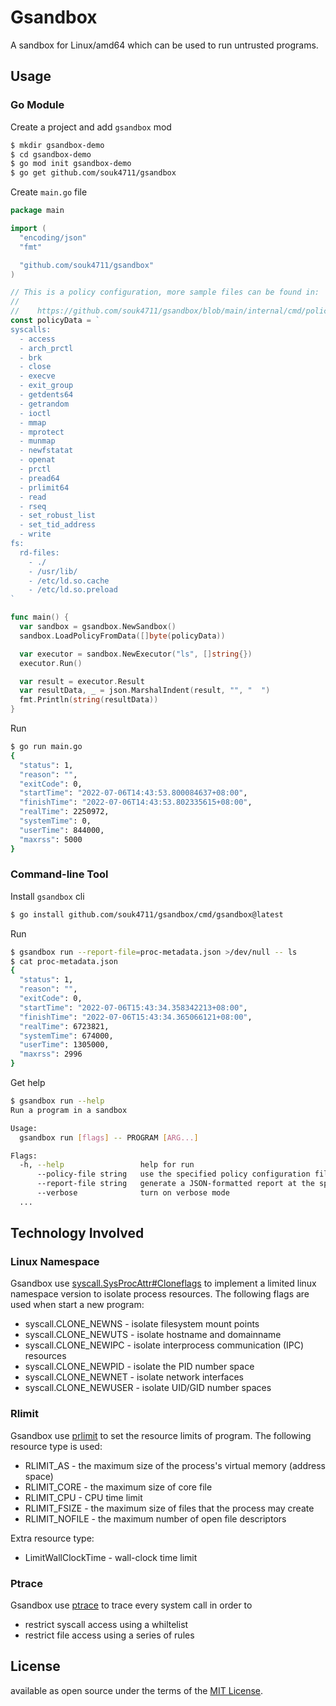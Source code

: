 # Gsandbox

A sandbox for Linux/amd64 which can be used to run untrusted programs.

## Usage

### Go Module

Create a project and add `gsandbox` mod

```sh
$ mkdir gsandbox-demo
$ cd gsandbox-demo
$ go mod init gsandbox-demo
$ go get github.com/souk4711/gsandbox
```

Create `main.go` file

```go
package main

import (
  "encoding/json"
  "fmt"

  "github.com/souk4711/gsandbox"
)

// This is a policy configuration, more sample files can be found in:
//
//    https://github.com/souk4711/gsandbox/blob/main/internal/cmd/policies/
const policyData = `
syscalls:
  - access
  - arch_prctl
  - brk
  - close
  - execve
  - exit_group
  - getdents64
  - getrandom
  - ioctl
  - mmap
  - mprotect
  - munmap
  - newfstatat
  - openat
  - prctl
  - pread64
  - prlimit64
  - read
  - rseq
  - set_robust_list
  - set_tid_address
  - write
fs:
  rd-files:
    - ./
    - /usr/lib/
    - /etc/ld.so.cache
    - /etc/ld.so.preload
`

func main() {
  var sandbox = gsandbox.NewSandbox()
  sandbox.LoadPolicyFromData([]byte(policyData))

  var executor = sandbox.NewExecutor("ls", []string{})
  executor.Run()

  var result = executor.Result
  var resultData, _ = json.MarshalIndent(result, "", "  ")
  fmt.Println(string(resultData))
}
```

Run

```sh
$ go run main.go
{
  "status": 1,
  "reason": "",
  "exitCode": 0,
  "startTime": "2022-07-06T14:43:53.800084637+08:00",
  "finishTime": "2022-07-06T14:43:53.802335615+08:00",
  "realTime": 2250972,
  "systemTime": 0,
  "userTime": 844000,
  "maxrss": 5000
}
```

### Command-line Tool

Install `gsandbox` cli

```sh
$ go install github.com/souk4711/gsandbox/cmd/gsandbox@latest
```

Run

```sh
$ gsandbox run --report-file=proc-metadata.json >/dev/null -- ls
$ cat proc-metadata.json
{
  "status": 1,
  "reason": "",
  "exitCode": 0,
  "startTime": "2022-07-06T15:43:34.358342213+08:00",
  "finishTime": "2022-07-06T15:43:34.365066121+08:00",
  "realTime": 6723821,
  "systemTime": 674000,
  "userTime": 1305000,
  "maxrss": 2996
}
```

Get help

```sh
$ gsandbox run --help
Run a program in a sandbox

Usage:
  gsandbox run [flags] -- PROGRAM [ARG...]

Flags:
  -h, --help                 help for run
      --policy-file string   use the specified policy configuration file
      --report-file string   generate a JSON-formatted report at the specified location
      --verbose              turn on verbose mode
  ...
```

## Technology Involved

### Linux Namespace

Gsandbox use [syscall.SysProcAttr#Cloneflags] to implement a limited linux namespace version to isolate
process resources. The following flags are used when start a new program:

  * syscall.CLONE_NEWNS - isolate filesystem mount points
  * syscall.CLONE_NEWUTS - isolate hostname and domainname
  * syscall.CLONE_NEWIPC - isolate interprocess communication (IPC) resources
  * syscall.CLONE_NEWPID - isolate the PID number space
  * syscall.CLONE_NEWNET - isolate network interfaces
  * syscall.CLONE_NEWUSER - isolate UID/GID number spaces

### Rlimit

Gsandbox use [prlimit] to set the resource limits of program. The following resource type is used:

  * RLIMIT_AS - the maximum size of the process's virtual memory (address space)
  * RLIMIT_CORE - the maximum size of core file
  * RLIMIT_CPU - CPU time limit
  * RLIMIT_FSIZE - the maximum size of files that the process may create
  * RLIMIT_NOFILE - the maximum number of open file descriptors

Extra resource type:

  * LimitWallClockTime - wall-clock time limit

### Ptrace

Gsandbox use [ptrace] to trace every system call in order to

  * restrict syscall access using a whiltelist
  * restrict file access using a series of rules

## License

available as open source under the terms of the [MIT License](https://opensource.org/licenses/MIT).


[syscall.SysProcAttr#Cloneflags]:https://pkg.go.dev/syscall#SysProcAttr
[prlimit]:https://man7.org/linux/man-pages/man2/prlimit.2.html
[ptrace]:https://man7.org/linux/man-pages/man2/ptrace.2.html
